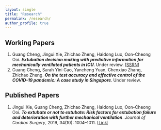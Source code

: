 ```yaml
---
layout: single
title: "Research"
permalink: /research/
author_profile: true
---
```


## Working Papers
1. Guang Cheng, Jingui Xie, Zhichao Zheng, Haidong Luo, Oon-Cheong Ooi. ***Extubation decision making with predictive information for mechanically ventilated patients in ICU***. Under review. [[SSRN](https://ssrn.com/abstract=3397530)] 
2. Guang Cheng, Sarah Yini Gao, Yancheng Yuan, Chenxiao Zhang, Zhichao Zheng. ***On the test accuracy and effective control of the COVID-19 pandemic: A case study in Singapore***. Under review.

## Published Papers
1. Jingui Xie, Guang Cheng, Zhichao Zheng, Haidong Luo, Oon-Cheong Ooi. ***To extubate or not to extubate: Risk factors for extubation failure and deterioration with further mechanical ventilation***. *Journal of Cardiac Surgery*, 2019, 34(10): 1004–1011. [[Link](https://onlinelibrary.wiley.com/doi/abs/10.1111/jocs.14189)]
